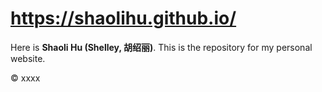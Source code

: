 # https://shaolihu.github.io/


Here is **Shaoli Hu (Shelley, 胡绍丽)**. This is the repository for my personal website.


© xxxx

